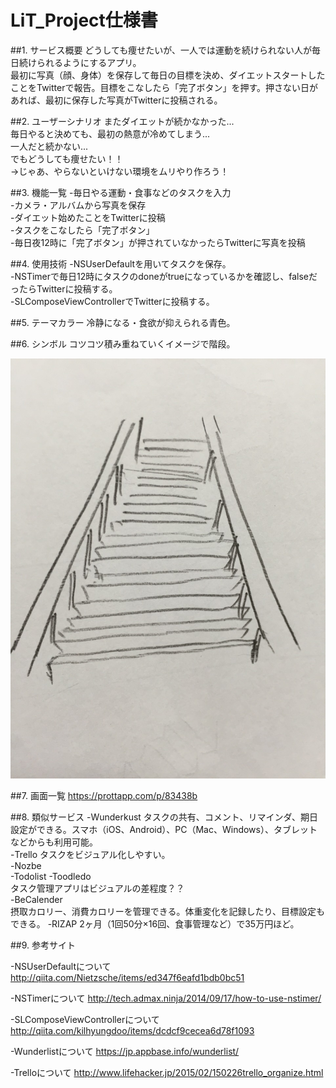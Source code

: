 # LiT_Project仕様書

##1. サービス概要
どうしても痩せたいが、一人では運動を続けられない人が毎日続けられるようにするアプリ。  
最初に写真（顔、身体）を保存して毎日の目標を決め、ダイエットスタートしたことをTwitterで報告。目標をこなしたら「完了ボタン」を押す。押さない日があれば、最初に保存した写真がTwitterに投稿される。

##2. ユーザーシナリオ
またダイエットが続かなかった...  
毎日やると決めても、最初の熱意が冷めてしまう...  
一人だと続かない...  
でもどうしても痩せたい！！  
→じゃあ、やらないといけない環境をムリやり作ろう！  


##3. 機能一覧
-毎日やる運動・食事などのタスクを入力  
-カメラ・アルバムから写真を保存  
-ダイエット始めたことをTwitterに投稿  
-タスクをこなしたら「完了ボタン」  
-毎日夜12時に「完了ボタン」が押されていなかったらTwitterに写真を投稿  

##4. 使用技術
-NSUserDefaultを用いてタスクを保存。  
-NSTimerで毎日12時にタスクのdoneがtrueになっているかを確認し、falseだったらTwitterに投稿する。  
-SLComposeViewControllerでTwitterに投稿する。  

##5. テーマカラー
冷静になる・食欲が抑えられる青色。

##6. シンボル
コツコツ積み重ねていくイメージで階段。

![app_simbol](app_simbol)


##7. 画面一覧
https://prottapp.com/p/83438b

##8. 類似サービス
-Wunderkust
タスクの共有、コメント、リマインダ、期日設定ができる。スマホ（iOS、Android）、PC（Mac、Windows）、タブレットなどからも利用可能。  
-Trello
タスクをビジュアル化しやすい。  
-Nozbe  
-Todolist
-Toodledo  
タスク管理アプリはビジュアルの差程度？？  
-BeCalender  
摂取カロリー、消費カロリーを管理できる。体重変化を記録したり、目標設定もできる。
-RIZAP
2ヶ月（1回50分×16回、食事管理など）で35万円ほど。

##9. 参考サイト

-NSUserDefaultについて
http://qiita.com/Nietzsche/items/ed347f6eafd1bdb0bc51  

-NSTimerについて
http://tech.admax.ninja/2014/09/17/how-to-use-nstimer/

-SLComposeViewControllerについて
http://qiita.com/kilhyungdoo/items/dcdcf9cecea6d78f1093

-Wunderlistについて
https://jp.appbase.info/wunderlist/

-Trelloについて
http://www.lifehacker.jp/2015/02/150226trello_organize.html
